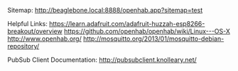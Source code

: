 Sitemap:
http://beaglebone.local:8888/openhab.app?sitemap=test

Helpful Links: 
https://learn.adafruit.com/adafruit-huzzah-esp8266-breakout/overview
https://github.com/openhab/openhab/wiki/Linux---OS-X
http://www.openhab.org/
http://mosquitto.org/2013/01/mosquitto-debian-repository/

PubSub Client Documentation:
http://pubsubclient.knolleary.net/

